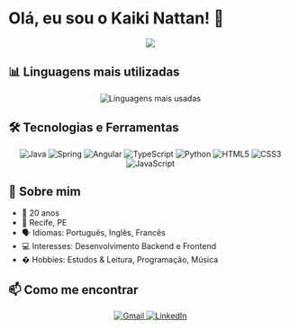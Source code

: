 # Olá, eu sou o Kaiki Nattan! 👋

  <div align="center">
<picture>
  <source
    srcset="https://github-readme-stats.vercel.app/api?username=kaikinattandossantos&show_icons=true&theme=dark"
    media="(prefers-color-scheme: dark)"
  />
  <source
    srcset="https://github-readme-stats.vercel.app/api?username=kaikinattandossantos&show_icons=true"
    media="(prefers-color-scheme: light), (prefers-color-scheme: no-preference)"
  />
  <img src="https://github-readme-stats.vercel.app/api?username=kaikinattandossantos&show_icons=true" />
</picture>
  </div>
  
  ## 📊 Linguagens mais utilizadas

<div align="center">
  <img src="https://github-readme-stats.vercel.app/api/top-langs/?username=kaikinattandossantos&layout=compact&theme=dark" alt="Linguagens mais usadas" />
</div>

## 🛠️ Tecnologias e Ferramentas

<div align="center">
  <img src="https://img.shields.io/badge/Java-ED8B00?style=for-the-badge&logo=openjdk&logoColor=white" alt="Java" />
  <img src="https://img.shields.io/badge/Spring-6DB33F?style=for-the-badge&logo=spring&logoColor=white" alt="Spring" />
  <img src="https://img.shields.io/badge/Angular-DD0031?style=for-the-badge&logo=angular&logoColor=white" alt="Angular" />
  <img src="https://img.shields.io/badge/TypeScript-007ACC?style=for-the-badge&logo=typescript&logoColor=white" alt="TypeScript" />
  <img src="https://img.shields.io/badge/Python-3776AB?style=for-the-badge&logo=python&logoColor=white" alt="Python" />
  <img src="https://img.shields.io/badge/HTML5-E34F26?style=for-the-badge&logo=html5&logoColor=white" alt="HTML5" />
  <img src="https://img.shields.io/badge/CSS3-1572B6?style=for-the-badge&logo=css3&logoColor=white" alt="CSS3" />
  <img src="https://img.shields.io/badge/JavaScript-F7DF1E?style=for-the-badge&logo=javascript&logoColor=black" alt="JavaScript" />
</div>

## 📌 Sobre mim

- 🎂 20 anos
- 🏡 Recife, PE
- 🗣️ Idiomas: Português, Inglês, Francês
- 💻 Interesses: Desenvolvimento Backend e Frontend
- � Hobbies: Estudos & Leitura, Programação, Música

## 📫 Como me encontrar

<div align="center">
  <a href="mailto:kaikinattansg@gmail.com">
    <img src="https://img.shields.io/badge/Gmail-D14836?style=for-the-badge&logo=gmail&logoColor=white" alt="Gmail" />
  </a>
  <a href="https://www.linkedin.com/in/kaiki-nattan-345ba019b/">
    <img src="https://img.shields.io/badge/LinkedIn-0077B5?style=for-the-badge&logo=linkedin&logoColor=white" alt="LinkedIn" />
  </a>
</div>
